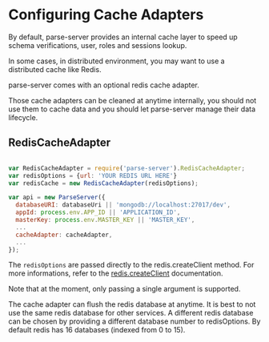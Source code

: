 # Configuring Cache Adapters

By default, parse-server provides an internal cache layer to speed up schema verifications, user, roles and sessions lookup.

In some cases, in distributed environment, you may want to use a distributed cache like Redis.

parse-server comes with an optional redis cache adapter.

Those cache adapters can be cleaned at anytime internally, you should not use them to cache data and you should let parse-server manage their data lifecycle.

## RedisCacheAdapter

```javascript

var RedisCacheAdapter = require('parse-server').RedisCacheAdapter;
var redisOptions = {url: 'YOUR REDIS URL HERE'}
var redisCache = new RedisCacheAdapter(redisOptions);

var api = new ParseServer({
  databaseURI: databaseUri || 'mongodb://localhost:27017/dev',
  appId: process.env.APP_ID || 'APPLICATION_ID',
  masterKey: process.env.MASTER_KEY || 'MASTER_KEY',
  ...
  cacheAdapter: cacheAdapter,
  ...
});
```

The `redisOptions` are passed directly to the redis.createClient method. For more informations, refer to the [redis.createClient](https://www.npmjs.com/package/redis#rediscreateclient) documentation.

Note that at the moment, only passing a single argument is supported.

The cache adapter can flush the redis database at anytime. It is best to not use the same redis database for other services. A different redis database can be chosen by providing a different database number to redisOptions. By default redis has 16 databases (indexed from 0 to 15).
